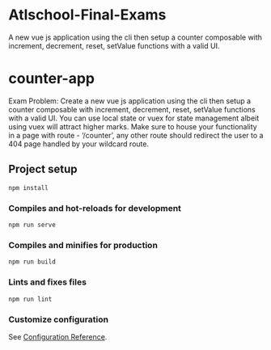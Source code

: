 # Atlschool-Final-Exams
A new vue js application using the cli then setup a counter composable with increment, decrement, reset, setValue functions with a valid UI.


# counter-app
Exam Problem: Create a new vue js application using the cli then setup a counter composable with increment, decrement, reset, setValue functions with a valid UI.
You can use local state or vuex for state management albeit using vuex will attract higher marks. 
Make sure to house your functionality in a page with route - ‘/counter’,
any other route should redirect the user to a 404 page handled by your wildcard route.
## Project setup
```
npm install
```

### Compiles and hot-reloads for development
```
npm run serve
```

### Compiles and minifies for production
```
npm run build
```

### Lints and fixes files
```
npm run lint
```

### Customize configuration
See [Configuration Reference](https://cli.vuejs.org/config/).
#
